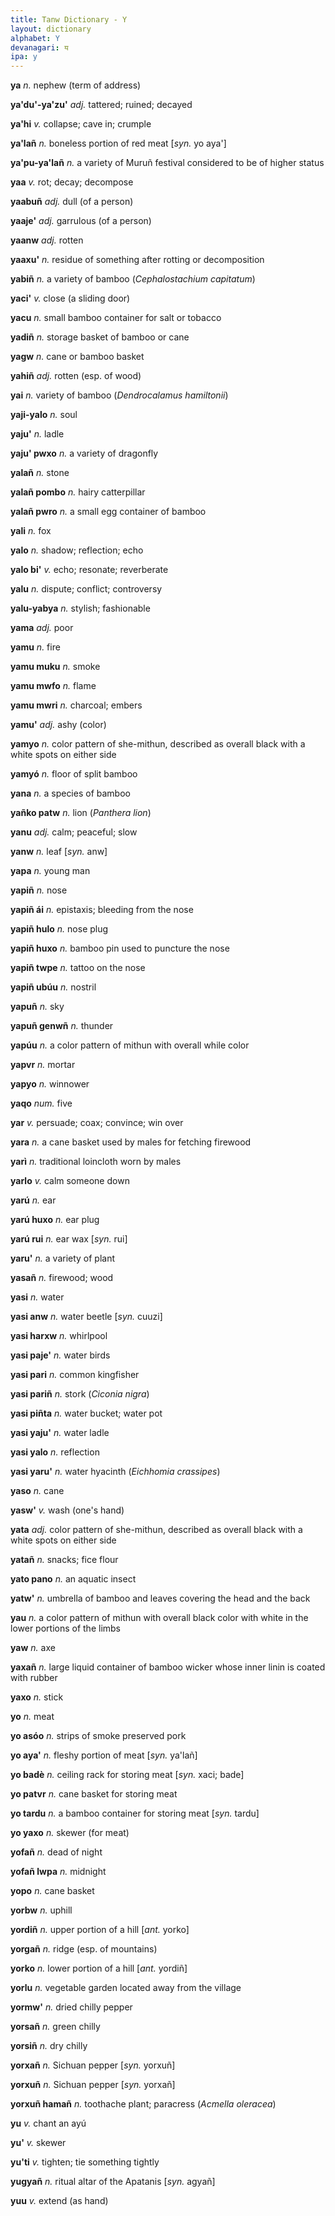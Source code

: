 ```yaml
---
title: Tanw Dictionary - Y
layout: dictionary
alphabet: Y
devanagari: य 
ipa: y
---
```


__ya__	_n._	nephew (term of address)		


__ya'du'-ya'zu'__	_adj._	tattered; ruined; decayed		


__ya'hi__	_v._	collapse; cave in; crumple		


__ya'lañ__	_n._	boneless portion of red meat	[_syn._	yo aya']


__ya'pu-ya'lañ__	_n._	a variety of Muruñ festival considered to be of higher status		


__yaa__	_v._	rot; decay; decompose		


__yaabuñ__	_adj._	dull (of a person)		


__yaaje'__	_adj._	garrulous (of a person)		


__yaanw__	_adj._	rotten		


__yaaxu'__	_n._	residue of something after rotting or decomposition		


__yabiñ__	_n._	a variety of bamboo (_Cephalostachium capitatum_)		


__yaci'__	_v._	close (a sliding door)		


__yacu__	_n._	small bamboo container for salt or tobacco		


__yadiñ__	_n._	storage basket of bamboo or cane		


__yagw__	_n._	cane or bamboo basket		


__yahiñ__	_adj._	rotten (esp. of wood)		


__yai__	_n._	variety of bamboo (_Dendrocalamus hamiltonii_)


__yaji-yalo__	_n._	soul


__yaju'__	_n._	ladle


__yaju' pwxo__	_n._	a variety of dragonfly


__yalañ__	_n._	stone


__yalañ pombo__	_n._	hairy catterpillar


__yalañ pwro__	_n._	a small egg container of bamboo


__yali__	_n._	fox


__yalo__	_n._	shadow; reflection; echo


__yalo bi'__	_v._	echo; resonate; reverberate


__yalu__	_n._	dispute; conflict; controversy


__yalu-yabya__	_n._	stylish; fashionable


__yama__	_adj._	poor


__yamu__	_n._	fire


__yamu muku__	_n._	smoke


__yamu mwfo__	_n._	flame


__yamu mwri__	_n._	charcoal; embers		


__yamu'__	_adj._	ashy (color)		


__yamyo__	_n._	color pattern of she-mithun, described as overall black with a white spots on either side		


__yamyó__	_n._	floor of split bamboo		


__yana__	_n._	a species of bamboo		


__yañko patw__	_n._	lion (_Panthera lion_)		


__yanu__	_adj._	calm; peaceful; slow		


__yanw__	_n._	leaf	[_syn._	anw]


__yapa__	_n._	young man		


__yapiñ__	_n._	nose		


__yapiñ ái__	_n._	epistaxis; bleeding from the nose		


__yapiñ hulo__	_n._	nose plug		


__yapiñ huxo__	_n._	bamboo pin used to puncture the nose		


__yapiñ twpe__	_n._	tattoo on the nose		


__yapiñ ubúu__	_n._	nostril		


__yapuñ__	_n._	sky		


__yapuñ genwñ__	_n._	thunder		


__yapúu__	_n._	a color pattern of mithun with overall while color		


__yapvr__	_n._	mortar		


__yapyo__	_n._	winnower		


__yaqo__	_num._	five		


__yar__	_v._	persuade; coax; convince; win over		


__yara__	_n._	a cane basket used by males for fetching firewood		


__yarì__	_n._	traditional loincloth worn by males		


__yarlo__	_v._	calm someone down		


__yarú__	_n._	ear		


__yarú huxo__	_n._	ear plug		


__yarú rui__	_n._	ear wax	[_syn._	rui]


__yaru'__	_n._	a variety of plant		


__yasañ__	_n._	firewood; wood		


__yasi__	_n._	water		


__yasi anw__	_n._	water beetle	[_syn._	cuuzi]


__yasi harxw__	_n._	whirlpool


__yasi paje'__	_n._	water birds


__yasi pari__	_n._	common kingfisher


__yasi pariñ__	_n._	stork (_Ciconia nigra_)


__yasi piñta__	_n._	water bucket; water pot


__yasi yaju'__	_n._	water ladle


__yasi yalo__	_n._	reflection


__yasi yaru'__	_n._	water hyacinth (_Eichhomia crassipes_)


__yaso__	_n._	cane


__yasw'__	_v._	wash (one's hand)


__yata__	_adj._	color pattern of she-mithun, described as overall black with a white spots on either side


__yatañ__	_n._	snacks; fice flour


__yato pano__	_n._	an aquatic insect


__yatw'__	_n._	umbrella of bamboo and leaves covering the head and the back


__yau__	_n._	a color pattern of mithun with overall black color with white in the lower portions of the limbs


__yaw__	_n._	axe


__yaxañ__	_n._	large liquid container of bamboo wicker whose inner linin is coated with rubber		


__yaxo__	_n._	stick		


__yo__	_n._	meat		


__yo asóo__	_n._	strips of smoke preserved pork		


__yo aya'__	_n._	fleshy portion of meat	[_syn._	ya'lañ]


__yo badè__	_n._	ceiling rack for storing meat	[_syn._	xaci; bade]


__yo patvr__	_n._	cane basket for storing meat		


__yo tardu__	_n._	a bamboo container for storing meat	[_syn._	tardu]


__yo yaxo__	_n._	skewer (for meat)		


__yofañ__	_n._	dead of night		


__yofañ lwpa__	_n._	midnight		


__yopo__	_n._	cane basket		


__yorbw__	_n._	uphill		


__yordiñ__	_n._	upper portion of a hill	[_ant._	yorko]


__yorgañ__	_n._	ridge (esp. of mountains)		


__yorko__	_n._	lower portion of a hill	[_ant._	yordiñ]


__yorlu__	_n._	vegetable garden located away from the village		


__yormw'__	_n._	dried chilly pepper		


__yorsañ__	_n._	green chilly		


__yorsiñ__	_n._	dry chilly		


__yorxañ__	_n._	Sichuan pepper	[_syn._	yorxuñ]


__yorxuñ__	_n._	Sichuan pepper	[_syn._	yorxañ]


__yorxuñ hamañ__	_n._	toothache plant; paracress (_Acmella oleracea_)		


__yu__	_v._	chant an ayú		


__yu'__	_v._	skewer		


__yu'ti__	_v._	tighten; tie something tightly		


__yugyañ__	_n._	ritual altar of the Apatanis	[_syn._	agyañ]


__yuu__	_v._	extend (as hand)		
